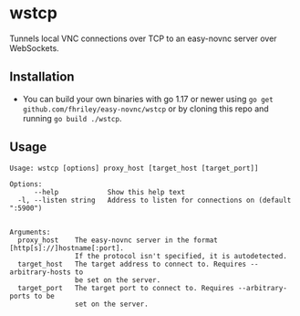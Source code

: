 # wstcp
Tunnels local VNC connections over TCP to an easy-novnc server over WebSockets.

## Installation
- You can build your own binaries with go 1.17 or newer using `go get github.com/fhriley/easy-novnc/wstcp` or by cloning this repo and running `go build ./wstcp`.

## Usage
```
Usage: wstcp [options] proxy_host [target_host [target_port]]

Options:
      --help            Show this help text
  -l, --listen string   Address to listen for connections on (default ":5900")


Arguments:
  proxy_host    The easy-novnc server in the format [http[s]://]hostname[:port].
                If the protocol isn't specified, it is autodetected.
  target_host   The target address to connect to. Requires --arbitrary-hosts to
                be set on the server.
  target_port   The target port to connect to. Requires --arbitrary-ports to be
                set on the server.
```

